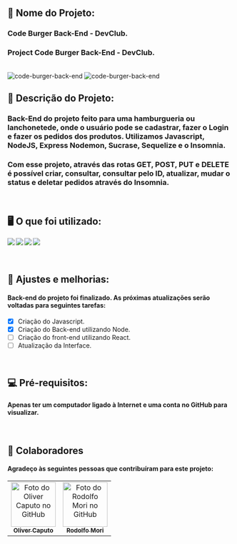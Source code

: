 <h2>🚀 Nome do Projeto:</h2>

<h3>Code Burger Back-End - DevClub.</h3>
<h3>Project Code Burger Back-End - DevClub.</h3>

<br>

<img src="./img/projeto-node-orders.jpg" alt="code-burger-back-end"/>

<img src="./img/projeto-node-orders-1.jpg" alt="code-burger-back-end"/>

<h2>📝 Descrição do Projeto:</h2>

<h3>Back-End do projeto feito para uma hamburgueria ou lanchonetede, onde o usuário pode se cadastrar, fazer o Login e fazer os pedidos dos produtos. Utilizamos Javascript, NodeJS, Express Nodemon, Sucrase, Sequelize e o Insomnia.</h3>

<h3>Com esse projeto, através das rotas GET, POST, PUT e DELETE é possível criar, consultar, consultar pelo ID, atualizar, mudar o status e deletar pedidos através do Insomnia.</h3>

<br>

<h2>🖥️ O que foi utilizado:</h2>

<img align="left" src="https://img.shields.io/badge/JavaScript-F7DF1E?style=for-the-badge&logo=javascript&logoColor=black">

<img align="left" src="https://img.shields.io/badge/Node.js-43853D?style=for-the-badge&logo=node.js&logoColor=white">

<img align="left" src="https://img.shields.io/badge/express.js-%23404d59.svg?style=for-the-badge&logo=express&logoColor=%2361DAFB">

<img align="left" src="https://img.shields.io/badge/Insomnia-black?style=for-the-badge&logo=insomnia&logoColor=5849BE">

<br>
<br>
<br>

<h2>🧰 Ajustes e melhorias:</h2>

<h4>Back-end do projeto foi finalizado. As próximas atualizações serão voltadas para seguintes tarefas:</h4>

- [x] Criação do Javascript.
- [x] Criação do Back-end utilizando Node.
- [ ] Criação do front-end utilizando React.
- [ ] Atualização da Interface.

<br>

<h2>💻 Pré-requisitos:</h2>


<h4>Apenas ter um computador ligado à Internet e uma conta no GitHub para visualizar.</h4>

<br>

<h2>🤝 Colaboradores</h2>

<h4>Agradeço às seguintes pessoas que contribuíram para este projeto:</h4>

<table>
  <tr>
    <td align="center">
      <a href="https://github.com/olivercaputo">
        <img src="https://avatars.githubusercontent.com/u/98890774?v=4" width="100px;" alt="Foto do Oliver Caputo no GitHub"/><br>
        <sub>
          <b>Oliver Caputo</b>
        </sub>
      </a>
    </td>
    <td align="center">
      <a href="https://www.github.com/rodolfomori" target="_blank">
        <img src="https://avatars.githubusercontent.com/u/47903440?v=4" width="100px;" alt="Foto do Rodolfo Mori no GitHub"/><br>
        <sub>
          <b>Rodolfo Mori</b>
        </sub>
      </a>
    </td>
  </tr>
</table>